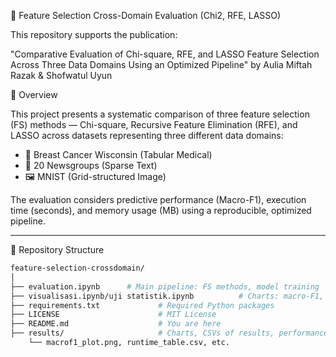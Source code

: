 🧠 Feature Selection Cross-Domain Evaluation (Chi2, RFE, LASSO)

This repository supports the publication:

"Comparative Evaluation of Chi-square, RFE, and LASSO Feature Selection Across Three Data Domains Using an Optimized Pipeline"
by Aulia Miftah Razak & Shofwatul Uyun

📄 Overview

This project presents a systematic comparison of three feature selection (FS) 
methods — Chi-square, Recursive Feature Elimination (RFE), and LASSO 
across datasets representing three different data domains:

- 🧬 Breast Cancer Wisconsin (Tabular Medical)
- 📰 20 Newsgroups (Sparse Text)
- 🖼️ MNIST (Grid-structured Image)

The evaluation considers predictive performance (Macro-F1), execution time (seconds), and memory usage (MB) using a reproducible, optimized pipeline.

---

📁 Repository Structure
```bash
feature-selection-crossdomain/
│
├── evaluation.ipynb      # Main pipeline: FS methods, model training
├── visualisasi.ipynb/uji statistik.ipynb          # Charts: macro-F1, runtime, memory usage
├── requirements.txt             # Required Python packages
├── LICENSE                      # MIT License
├── README.md                    # You are here
├── results/                     # Charts, CSVs of results, performance tables
    └── macrof1_plot.png, runtime_table.csv, etc.
